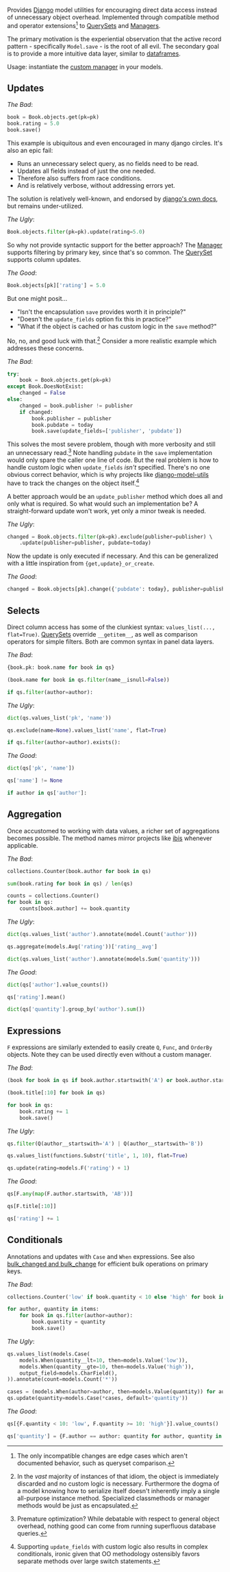 Provides [Django](https://docs.djangoproject.com) model utilities for encouraging direct data access instead of unnecessary object overhead. Implemented through compatible method and operator extensions[^1] to [QuerySets](reference.md#model_values.QuerySet) and [Managers](reference.md#model_values.Manager).

The primary motivation is the experiential observation that the active record pattern - specifically `Model.save` - is the root of all evil. The secondary goal is to provide a more intuitive data layer, similar to [dataframes](https://ibis-project.org).

Usage: instantiate the [custom manager](https://docs.djangoproject.com/en/stable/topics/db/managers/#custom-managers) in your models.

## Updates

*The Bad*:
```python
book = Book.objects.get(pk=pk)
book.rating = 5.0
book.save()
```

This example is ubiquitous and even encouraged in many django circles. It's also an epic fail:

* Runs an unnecessary select query, as no fields need to be read.
* Updates all fields instead of just the one needed.
* Therefore also suffers from race conditions.
* And is relatively verbose, without addressing errors yet.

The solution is relatively well-known, and endorsed by [django's own docs](https://docs.djangoproject.com/en/stable/ref/models/querysets/#update), but remains under-utilized.

*The Ugly*:
```python
Book.objects.filter(pk=pk).update(rating=5.0)
```

So why not provide syntactic support for the better approach? The [Manager](reference.md#model_values.Manager) supports filtering by primary key, since that's so common. The [QuerySet](reference.md#model_values.QuerySet) supports column updates.

*The Good*:
```python
Book.objects[pk]['rating'] = 5.0
```

But one might posit...

* "Isn't the encapsulation `save` provides worth it in principle?"
* "Doesn't the `update_fields` option fix this in practice?"
* "What if the object is cached or has custom logic in the `save` method?"

No, no, and good luck with that.[^2] Consider a more realistic example which addresses these concerns.

*The Bad*:
```python
try:
    book = Book.objects.get(pk=pk)
except Book.DoesNotExist:
    changed = False
else:
    changed = book.publisher != publisher
    if changed:
        book.publisher = publisher
        book.pubdate = today
        book.save(update_fields=['publisher', 'pubdate'])
```

This solves the most severe problem, though with more verbosity and still an unnecessary read.[^3] Note handling `pubdate` in the `save` implementation would only spare the caller one line of code. But the real problem is how to handle custom logic when `update_fields` *isn't*
specified. There's no one obvious correct behavior, which is why projects like [django-model-utils](https://pypi.org/project/django-model-utils/) have to track the changes on the object itself.[^4]

A better approach would be an `update_publisher` method which does all and only what is required. So what would such an implementation be? A straight-forward update won't work, yet only a minor tweak is needed.

*The Ugly*:
```python
changed = Book.objects.filter(pk=pk).exclude(publisher=publisher) \ 
    .update(publisher=publisher, pubdate=today)
```
Now the update is only executed if necessary. And this can be generalized with a little inspiration from `{get,update}_or_create`.

*The Good*:
```python
changed = Book.objects[pk].change({'pubdate': today}, publisher=publisher)
```

## Selects

Direct column access has some of the clunkiest syntax: `values_list(..., flat=True)`. [QuerySets](reference.md#model_values.QuerySet) override `__getitem__`, as well as comparison operators for simple filters. Both are common syntax in panel data layers.

*The Bad*:
```python
{book.pk: book.name for book in qs}

(book.name for book in qs.filter(name__isnull=False))

if qs.filter(author=author):
```

*The Ugly*:
```python
dict(qs.values_list('pk', 'name'))

qs.exclude(name=None).values_list('name', flat=True)

if qs.filter(author=author).exists():
```

*The Good*:
```python
dict(qs['pk', 'name'])

qs['name'] != None

if author in qs['author']:
```

## Aggregation

Once accustomed to working with data values, a richer set of aggregations becomes possible. The method names mirror projects like [ibis](https://ibis-project.org) whenever applicable.

*The Bad*:
```python
collections.Counter(book.author for book in qs)

sum(book.rating for book in qs) / len(qs)

counts = collections.Counter()
for book in qs:
    counts[book.author] += book.quantity
```

*The Ugly*:
```python
dict(qs.values_list('author').annotate(model.Count('author')))

qs.aggregate(models.Avg('rating'))['rating__avg']

dict(qs.values_list('author').annotate(models.Sum('quantity')))
```

*The Good*:
```python
dict(qs['author'].value_counts())

qs['rating'].mean()

dict(qs['quantity'].group_by('author').sum())
```

## Expressions

`F` expressions are similarly extended to easily create `Q`, `Func`, and `OrderBy` objects. Note they can be used directly even without a custom manager.

*The Bad*:
```python
(book for book in qs if book.author.startswith('A') or book.author.startswith('B'))

(book.title[:10] for book in qs)

for book in qs:
    book.rating += 1
    book.save()
```

*The Ugly*:
```python
qs.filter(Q(author__startswith='A') | Q(author__startswith='B'))

qs.values_list(functions.Substr('title', 1, 10), flat=True)

qs.update(rating=models.F('rating') + 1)
```

*The Good*:
```python
qs[F.any(map(F.author.startswith, 'AB'))]

qs[F.title[:10]]

qs['rating'] += 1
```

## Conditionals

Annotations and updates with `Case` and `When` expressions. See also [bulk_changed and bulk_change](reference.md#model_values.Manager) for efficient bulk operations on primary keys.

*The Bad*:
```python
collections.Counter('low' if book.quantity < 10 else 'high' for book in qs).items()

for author, quantity in items:
    for book in qs.filter(author=author):
        book.quantity = quantity
        book.save()
```
*The Ugly*:
```python
qs.values_list(models.Case(
    models.When(quantity__lt=10, then=models.Value('low')),
    models.When(quantity__gte=10, then=models.Value('high')),
    output_field=models.CharField(),
)).annotate(count=models.Count('*'))

cases = (models.When(author=author, then=models.Value(quantity)) for author, quantity in items)
qs.update(quantity=models.Case(*cases, default='quantity'))
```

*The Good*:
```python
qs[{F.quantity < 10: 'low', F.quantity >= 10: 'high'}].value_counts()

qs['quantity'] = {F.author == author: quantity for author, quantity in items}
```

[^1]: The only incompatible changes are edge cases which aren't documented behavior, such as queryset comparison.

[^2]: In the *vast* majority of instances of that idiom, the object is immediately discarded and no custom logic is necessary. Furthermore the dogma of a model knowing how to serialize itself doesn't inherently imply a single all-purpose instance method. Specialized classmethods or manager methods would be just as encapsulated.

[^3]: Premature optimization? While debatable with respect to general object overhead, nothing good can come from running superfluous database queries.

[^4]: Supporting `update_fields` with custom logic also results in complex conditionals, ironic given that OO methodology ostensibly favors separate methods over large switch statements.
